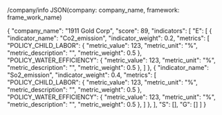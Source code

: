 /company/info
JSON(company: company_name, framework: frame_work_name)


{
    "company_name": "1911 Gold Corp",
    "score": 89,
    "indicators": [
        "E": [
            {
            "indicator_name": "Co2_emission",
            "indicator_weight": 0.2,
            "metrics": [
                    "POLICY_CHILD_LABOR": {
                        "metric_value": 123,
                        "metric_unit": "%",
                        "metric_description": "",
                        "metric_weight": 0.5
                    },  
                    "POLICY_WATER_EFFICIENCY": {
                        "metric_value": 123,
                        "metric_unit": "%",
                        "metric_description": "",
                        "metric_weight": 0.5
                    },
                ]
            },
            {
                "indicator_name": "So2_emission",
                "indicator_weight": 0.4,
                "metrics": [
                    "POLICY_CHILD_LABOR": {
                        "metric_value": 123,
                        "metric_unit": "%",
                        "metric_description": "",
                        "metric_weight": 0.5
                    },  
                    "POLICY_WATER_EFFICIENCY": {
                        "metric_value": 123,
                        "metric_unit": "%",
                        "metric_description": "",
                        "metric_weight": 0.5
                    },
                ]
            },
        ],
        "S": [],
        "G": []
    ]
}